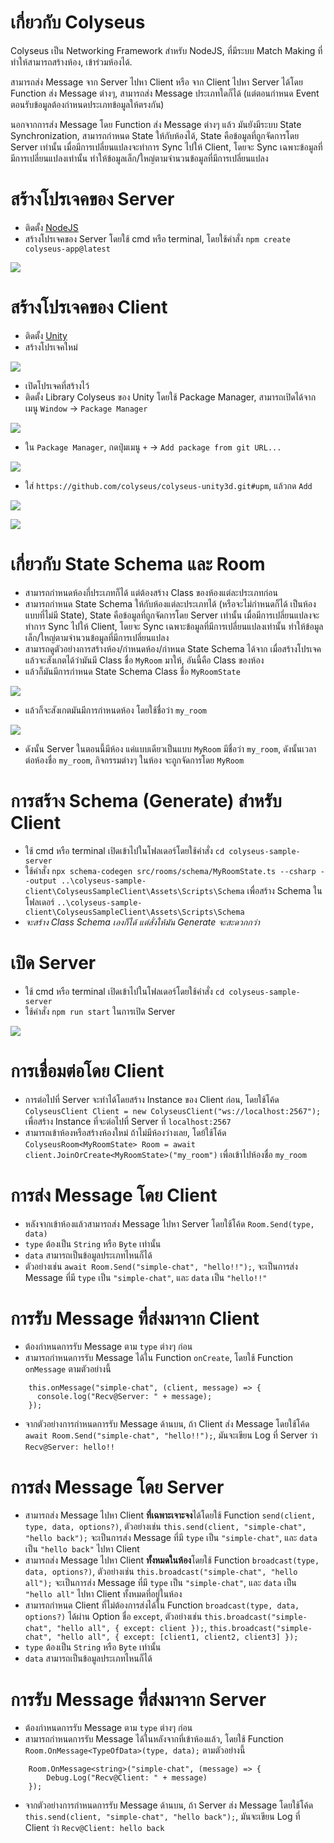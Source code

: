 # เกี่ยวกับ Colyseus
Colyseus เป็น Networking Framework สำหรับ NodeJS, ที่มีระบบ Match Making ที่ทำให้สามารถสร้างห้อง, เข้าร่วมห้องได้. 

สามารถส่ง Message จาก Server ไปหา Client หรือ จาก Client ไปหา Server ได้โดย Function ส่ง Message ต่างๆ, สามารถส่ง Message ประเภทใดก็ได้ (แต่ตอนกำหนด Event ตอนรับข้อมูลต้องกำหนดประเภทข้อมูลให้ตรงกัน)

นอกจากการส่ง Message โดย Function ส่ง Message ต่างๆ แล้ว มันยังมีระบบ State Synchronization, สามารถกำหนด State ให้กับห้องได้, State คือข้อมูลที่ถูกจัดการโดย Server เท่านั้น เมื่อมีการเปลี่ยนแปลงจะทำการ Sync ไปให้ Client, โดยจะ Sync เฉพาะข้อมูลที่มีการเปลี่ยนแปลงเท่านั้น ทำให้ข้อมูลเล็ก/ใหญ่ตามจำนวนข้อมูลที่มีการเปลี่ยนแปลง

# สร้างโปรเจคของ Server
- ติดตั้ง [NodeJS](https://nodejs.org/)
- สร้างโปรเจคของ Server โดยใช้ cmd หรือ terminal, โดยใช้คำสั่ง `npm create colyseus-app@latest`

![](screenshots/1.png)

# สร้างโปรเจคของ Client
- ติดตั้ง [Unity](https://unity.com/)
- สร้างโปรเจคใหม่

![](screenshots/2.png)

- เปิดโปรเจคที่สร้างไว้
- ติดตั้ง Library Colyseus ของ Unity โดยใช้ Package Manager, สามารถเปิดได้จากเมนู `Window` -> `Package Manager`

![](screenshots/3.png)

- ใน `Package Manager`, กดปุ่มเมนู `+` -> `Add package from git URL...`

![](screenshots/4.png)

- ใส่ `https://github.com/colyseus/colyseus-unity3d.git#upm`, แล้วกด `Add`

![](screenshots/5.png)

![](screenshots/6.png)

# เกี่ยวกับ State Schema และ Room
- สามารถกำหนดห้องกี่ประเภทก็ได้ แต่ต้องสร้าง Class ของห้องแต่ละประเภทก่อน
- สามารถกำหนด State Schema ให้กับห้องแต่ละประเภทได้ (หรือจะไม่กำหนดก็ได้ เป็นห้องแบบที่ไม่มี State), State คือข้อมูลที่ถูกจัดการโดย Server เท่านั้น เมื่อมีการเปลี่ยนแปลงจะทำการ Sync ไปให้ Client, โดยจะ Sync เฉพาะข้อมูลที่มีการเปลี่ยนแปลงเท่านั้น ทำให้ข้อมูลเล็ก/ใหญ่ตามจำนวนข้อมูลที่มีการเปลี่ยนแปลง
- สามารถดูตัวอย่างการสร้างห้อง/กำหนดห้อง/กำหนด State Schema ได้จาก เมื่อสร้างโปรเจคแล้วจะสังเกตได้ว่ามันมี Class ชื่อ `MyRoom` มาให้, อันนี้คือ Class ของห้อง
- แล้วก็มันมีการกำหนด State Schema Class ชื่อ `MyRoomState`

![](screenshots/7.png)

- แล้วก็จะสังเกตมันมีการกำหนดห้อง โดยใช้ชื่อว่า `my_room`

![](screenshots/8.png)

- ดังนั้น Server ในตอนนี้มีห้อง แค่แบบเดียวเป็นแบบ `MyRoom` มีชื่อว่า `my_room`, ดังนั้นเวลาต่อห้องชื่อ `my_room`, กิจกรรมต่างๆ ในห้อง จะถูกจัดการโดย `MyRoom`

# การสร้าง Schema (Generate) สำหรับ Client

- ใช้ cmd หรือ terminal เปิดเข้าไปในโฟลเดอร์โดยใช้คำสั่ง `cd colyseus-sample-server`
- ใช้คำสั่ง `npx schema-codegen src/rooms/schema/MyRoomState.ts --csharp --output ..\colyseus-sample-client\ColyseusSampleClient\Assets\Scripts\Schema` เพื่อสร้าง Schema ในโฟลเดอร์ `..\colyseus-sample-client\ColyseusSampleClient\Assets\Scripts\Schema`
- *จะสร้าง Class Schema เองก็ได้ แต่สั่งให้มัน Generate จะสะดวกกว่า*

# เปิด Server

- ใช้ cmd หรือ terminal เปิดเข้าไปในโฟลเดอร์โดยใช้คำสั่ง `cd colyseus-sample-server`
- ใช้คำสั่ง `npm run start` ในการเปิด Server

![](screenshots/9.png)

# การเชื่อมต่อโดย Client

- การต่อไปที่ Server จะทำได้โดยสร้าง Instance ของ Client ก่อน, โดยใช้โค้ด `ColyseusClient Client = new ColyseusClient("ws://localhost:2567");` เพื่อสร้าง Instance ที่จะต่อไปที่ Server ที่ `localhost:2567`
- สามารถเข้าห้องหรือสร้างห้องใหม่ ถ้าไม่มีห้องว่างเลย, โดย้ใช้โค้ด `ColyseusRoom<MyRoomState> Room = await client.JoinOrCreate<MyRoomState>("my_room")` เพื่อเข้าไปห้องชื่อ `my_room`

# การส่ง Message โดย Client

- หลังจากเข้าห้องแล้วสามารถส่ง Message ไปหา Server โดยใช้โค้ด `Room.Send(type, data)`
- `type` ต้องเป็น `String` หรือ `Byte` เท่านั้น
- `data` สามารถเป็นข้อมูลประเภทไหนก็ได้
- ตัวอย่างเช่น `await Room.Send("simple-chat", "hello!!");`, จะเป็นการส่ง Message ที่มี `type` เป็น `"simple-chat"`, และ `data` เป็น `"hello!!"`

# การรับ Message ที่ส่งมาจาก Client

- ต้องกำหนดการรับ Message ตาม `type` ต่างๆ ก่อน
- สามารถกำหนดการรับ Message ได้ใน Function `onCreate`, โดยใช้ Function `onMessage` ตามตัวอย่างนี้

```
    this.onMessage("simple-chat", (client, message) => {
      console.log("Recv@Server: " + message);
    });
```

- จากตัวอย่างการกำหนดการรับ Message ด้านบน, ถ้า Client ส่ง Message โดยใช้โค้ด `await Room.Send("simple-chat", "hello!!");`, มันจะเขียน Log ที่ Server ว่า `Recv@Server: hello!!`

# การส่ง Message โดย Server

- สามารถส่ง Message ไปหา Client **ที่เฉพาะเจาะจง**ได้โดยใช้ Function `send(client, type, data, options?)`, ตัวอย่างเช่น `this.send(client, "simple-chat", "hello back");` จะเป็นการส่ง Message ที่มี `type` เป็น `"simple-chat"`, และ `data` เป็น `"hello back"` ไปหา Client
- สามารถส่ง Message ไปหา Client **ทั้งหมดในห้อง**โดยใช้ Function `broadcast(type, data, options?)`, ตัวอย่างเช่น `this.broadcast("simple-chat", "hello all");` จะเป็นการส่ง Message ที่มี `type` เป็น `"simple-chat"`, และ `data` เป็น `"hello all"` ไปหา Client ทั้งหมดที่อยู่ในห้อง
- สามารถกำหนด Client ที่ไม่ต้องการส่งได้ใน Function `broadcast(type, data, options?)` ได้ผ่าน Option ชื่อ `except`, ตัวอย่างเช่น `this.broadcast("simple-chat", "hello all", { except: client });`, `this.broadcast("simple-chat", "hello all", { except: [client1, client2, client3] });`
- `type` ต้องเป็น `String` หรือ `Byte` เท่านั้น
- `data` สามารถเป็นข้อมูลประเภทไหนก็ได้

# การรับ Message ที่ส่งมาจาก Server

- ต้องกำหนดการรับ Message ตาม `type` ต่างๆ ก่อน
- สามารถกำหนดการรับ Message ได้ในหลังจากที่เข้าห้องแล้ว, โดยใช้ Function `Room.OnMessage<TypeOfData>(type, data);` ตามตัวอย่างนี้

```
    Room.OnMessage<string>("simple-chat", (message) => {
        Debug.Log("Recv@Client: " + message)
    });
```

- จากตัวอย่างการกำหนดการรับ Message ด้านบน, ถ้า Server ส่ง Message โดยใช้โค้ด `this.send(client, "simple-chat", "hello back");`, มันจะเขียน Log ที่ Client ว่า `Recv@Client: hello back`